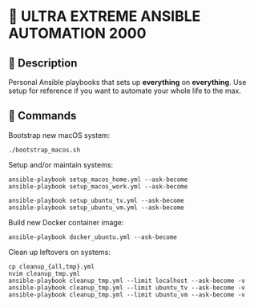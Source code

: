 # 🤖 ULTRA EXTREME ANSIBLE AUTOMATION 2000

## 🚨 Description

Personal Ansible playbooks that sets up **everything** on **everything**. Use
setup for reference if you want to automate your whole life to the max.

## 🚀 Commands

Bootstrap new macOS system:

    ./bootstrap_macos.sh

Setup and/or maintain systems:

    ansible-playbook setup_macos_home.yml --ask-become
    ansible-playbook setup_macos_work.yml --ask-become

    ansible-playbook setup_ubuntu_tv.yml --ask-become
    ansible-playbook setup_ubuntu_vm.yml --ask-become

Build new Docker container image:

    ansible-playbook docker_ubuntu.yml --ask-become

Clean up leftovers on systems:

    cp cleanup_{all,tmp}.yml
    nvim cleanup_tmp.yml
    ansible-playbook cleanup_tmp.yml --limit localhost --ask-become -v
    ansible-playbook cleanup_tmp.yml --limit ubuntu_tv --ask-become -v
    ansible-playbook cleanup_tmp.yml --limit ubuntu_vm --ask-become -v

